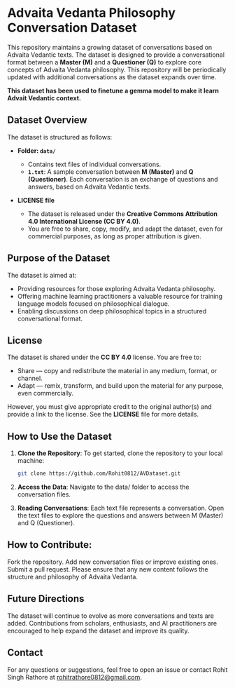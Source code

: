 # Advaita Vedanta Philosophy Conversation Dataset

This repository maintains a growing dataset of conversations based on Advaita Vedantic texts. The dataset is designed to provide a conversational format between a **Master (M)** and a **Questioner (Q)** to explore core concepts of Advaita Vedanta philosophy. This repository will be periodically updated with additional conversations as the dataset expands over time. 

**This dataset has been used to finetune a gemma model to make it learn Advait Vedantic context.**

## Dataset Overview

The dataset is structured as follows:

- **Folder: `data/`**
  - Contains text files of individual conversations.
  - **`1.txt`**: A sample conversation between **M (Master)** and **Q (Questioner)**. Each conversation is an exchange of questions and answers, based on Advaita Vedantic texts.

- **LICENSE file**
  - The dataset is released under the **Creative Commons Attribution 4.0 International License (CC BY 4.0)**.
  - You are free to share, copy, modify, and adapt the dataset, even for commercial purposes, as long as proper attribution is given.

## Purpose of the Dataset

The dataset is aimed at:
- Providing resources for those exploring Advaita Vedanta philosophy.
- Offering machine learning practitioners a valuable resource for training language models focused on philosophical dialogue.
- Enabling discussions on deep philosophical topics in a structured conversational format.

## License

The dataset is shared under the **CC BY 4.0** license. You are free to:

- Share — copy and redistribute the material in any medium, format, or channel.
- Adapt — remix, transform, and build upon the material for any purpose, even commercially.
  
However, you must give appropriate credit to the original author(s) and provide a link to the license. See the **LICENSE** file for more details.

## How to Use the Dataset

1. **Clone the Repository**:
   To get started, clone the repository to your local machine:
   ```bash
   git clone https://github.com/Rohit0812/AVDataset.git

2. **Access the Data**: Navigate to the data/ folder to access the conversation files.

3. **Reading Conversations**: Each text file represents a conversation. Open the text files to explore the questions and answers between M (Master) and Q (Questioner).

## How to Contribute:
Fork the repository.
Add new conversation files or improve existing ones.
Submit a pull request.
Please ensure that any new content follows the structure and philosophy of Advaita Vedanta.

## Future Directions
The dataset will continue to evolve as more conversations and texts are added. Contributions from scholars, enthusiasts, and AI practitioners are encouraged to help expand the dataset and improve its quality.

## Contact
For any questions or suggestions, feel free to open an issue or contact Rohit Singh Rathore at rohitrathore0812@gmail.com.
